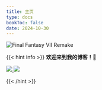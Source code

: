 ```yaml
---
title: 主页
type: docs
bookToc: false
date: 2024-10-30
---
```


![Final Fantasy VII Remake](https://i.imgur.com/EeyEKSD.jpg)

{{< hint info >}}
**欢迎来到我的博客！🥰**

<a href="https://github.com/JinBridger">
<img id="gh-badge_auto_svg" src="/image/main-page/gh-badge.svg">
</a>
<a href="mailto:qjin25@stu.pku.edu.cn">
<img id="mail-badge_auto_svg" src="/image/main-page/mail-badge.svg">
</a>

{{< /hint >}}

